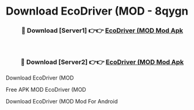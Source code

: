 # Download EcoDriver (MOD - 8qygn



<div align="center">
<h3>🔴 Download [Server1] 👉👉 <a href="https://momento.my/?title=EcoDriver_(MOD">EcoDriver (MOD Mod Apk</a></h3><br>

<h3>🔴 Download [Server2] 👉👉 <a href="https://momento.my/?title=EcoDriver_(MOD">EcoDriver (MOD Mod Apk</a></h3>
</div>



Download EcoDriver (MOD 

Free APK MOD EcoDriver (MOD 

Download EcoDriver (MOD Mod For Android
